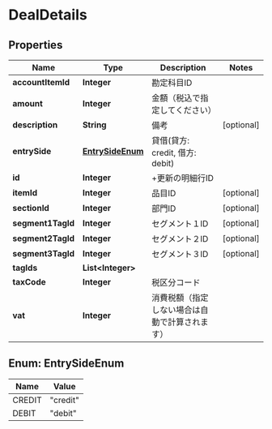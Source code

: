 

# DealDetails

## Properties

Name | Type | Description | Notes
------------ | ------------- | ------------- | -------------
**accountItemId** | **Integer** | 勘定科目ID | 
**amount** | **Integer** | 金額（税込で指定してください） | 
**description** | **String** | 備考 |  [optional]
**entrySide** | [**EntrySideEnum**](#EntrySideEnum) | 貸借(貸方: credit, 借方: debit) | 
**id** | **Integer** | +更新の明細行ID | 
**itemId** | **Integer** | 品目ID |  [optional]
**sectionId** | **Integer** | 部門ID |  [optional]
**segment1TagId** | **Integer** | セグメント１ID |  [optional]
**segment2TagId** | **Integer** | セグメント２ID |  [optional]
**segment3TagId** | **Integer** | セグメント３ID |  [optional]
**tagIds** | **List&lt;Integer&gt;** |  | 
**taxCode** | **Integer** | 税区分コード | 
**vat** | **Integer** | 消費税額（指定しない場合は自動で計算されます） | 



## Enum: EntrySideEnum

Name | Value
---- | -----
CREDIT | &quot;credit&quot;
DEBIT | &quot;debit&quot;



